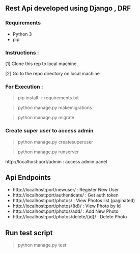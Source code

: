## Rest Api developed using Django , DRF

### Requirements

* Python 3
* pip


### Instructions :

[1] Clone this rep to local machine

[2] Go to the repo directory on local machine

### For Execution :

> pip install -r requirements.txt

> python manage.py makemigrations

> python manage.py migrate

### Create super user to access admin
> python manage.py createsuperuser

> python manage.py runserver

http://localhost:port/admin : access admin panel

## Api Endpoints

* http://localhost:port/newuser/              : Register New User
* http://localhost:port/authenticate/         : Get auth token
* http://localhost:port/photos/               : View Photos list (paginated)
* http://localhost:port/photos/{id}/          : View Photo by Id
* http://localhost:port/photos/add/           : Add New Photo
* http://localhost:port/photos/delete/{id}/   : Delete Photo


## Run test script

> python manage.py test
